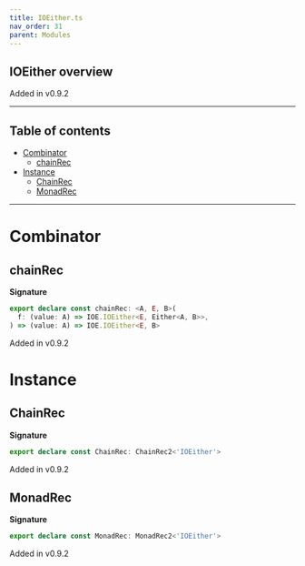 ```yaml
---
title: IOEither.ts
nav_order: 31
parent: Modules
---
```


## IOEither overview

Added in v0.9.2

---

<h2 class="text-delta">Table of contents</h2>

- [Combinator](#combinator)
  - [chainRec](#chainrec)
- [Instance](#instance)
  - [ChainRec](#chainrec)
  - [MonadRec](#monadrec)

---

# Combinator

## chainRec

**Signature**

```ts
export declare const chainRec: <A, E, B>(
  f: (value: A) => IOE.IOEither<E, Either<A, B>>,
) => (value: A) => IOE.IOEither<E, B>
```

Added in v0.9.2

# Instance

## ChainRec

**Signature**

```ts
export declare const ChainRec: ChainRec2<'IOEither'>
```

Added in v0.9.2

## MonadRec

**Signature**

```ts
export declare const MonadRec: MonadRec2<'IOEither'>
```

Added in v0.9.2
